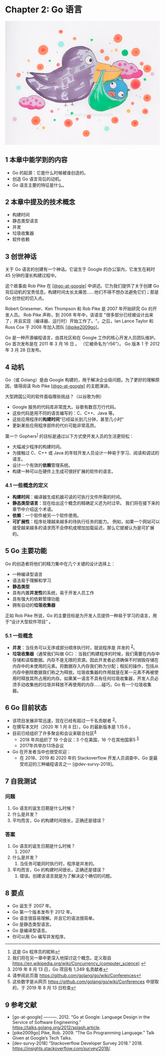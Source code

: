 # Chapter 2: Go 语言

![](imgs/2-the-go-language.49d63fe2.jpg)

## 1 本章中能学到的内容

- Go 的起源：它是什么时候被谁创造的。
- 创造 Go 语言背后的动机。
- Go 语言主要的特征是什么。

## 2 本章中提及的技术概念

- 构建时间
- 静态类型语言
- 并发
- 垃圾收集器
- 软件依赖

## 3 创世神话

关于 Go 语言的创建有一个神话。它诞生于 Google 的办公室内，它发生在耗时 45 分钟的漫长构建过程中。


这个故事由 Rob Pike 在 [[@go-at-google]](#go-at-google) 中讲述。它为我们提供了关于创建 Go 背后动机的宝贵信息。构建时间太长太痛苦……他们不得不想办法避免它们；那是 Go 创世纪的切入点。

Robert Griesemer、Ken Thompson 和 Rob Pike 是 2007 年开始研究 Go 的开发人员。 Rob Pike 声称，到 2008 年年中，该语言 "很多部分已经被设计出来了，并且实现（编译器、运行时）开始工作了。"。之后，Ian Lance Taylor 和 Russ Cox 于 2008 年加入团队 [[@pike2009go]](#pike2009go)。

Go 是一种开源编程语言，由其社区和在 Google 工作的核心开发人员团队维护。 Go 首次发布是在 2011 年 3 月 16 日 。 （它被命名为“r56”）。 Go 版本 1 于 2012 年 3 月 28 日发布。

## 4 动机

Go（或 Golang）是由 Google 构建的，用于解决企业级问题。为了更好的理解原因，值得阅读 Rob Pike [[@go-at-google]](#go-at-google) 的主题演讲。

大型跨国公司的软件面临哪些挑战？（以谷歌为例）
- Google 服务的代码库非常庞大。谷歌有数百万行代码。
- 这些代码是用不同的语言编写的：C、C++、Java 等。
- 这些应用程序的**构建时间**“已经延长到几分钟，甚至几小时”
- 更新某些应用程序部件的代价可能非常高昂。

第一个 <span id="4.1"> Gophers</span><sup>[1](#1)</sup> 的目标是通过以下方式使开发人员的生活更轻松：
- 大幅减少程序的构建时间。
- 为接触过 C、C++ 或 Java 的年轻开发人员设计一种易于学习、阅读和调试的语言。
- 设计一个有效的**依赖**管理系统。
- 构建一种可以在硬件上生成可很好扩展的软件的语言。 

### 4.1 一些概念的定义

- **构建时间**：编译器生成机器可读的可执行文件所需的时间。
- **静态类型语言**：现在给出这个概念的精确定义还为时过早。 我们将在接下来的章节中介绍这个术语。
- **依赖**：一个软件被另一个软件使用。
- **可扩展性**：程序处理越来越多的待执行任务的能力。 例如，如果一个网站可以接受越来越多的请求而不会停机或增加加载延迟，那么它就被认为是可扩展的。 

## 5 Go 主要功能

Go 的创造者将他们的精力集中在几个关键的设计选择上：
- 一种编译型语言
- 语法易于理解和学习
- **静态类型**
- 具有内置**并发性**的系统，易于开发人员工作
- 具有强大的依赖管理功能
- 拥有自动的**垃圾收集器**
  
正如 Rob Pike 所说，Go 的主要目标是为开发人员提供一种易于学习的语言，用于“设计大型软件项目” 。

### 5.1 一些概念

- **并发**：当任务可以无序或部分顺序执行时，就说程序是 <span id="5.1">并发的</span> <sup>[2](#2)</sup>。
- **垃圾收集器**（通常我们叫做 GC）：当我们构建程序的时候，我们需要在内存中存储和读取数据。内存不是无限的资源。因此开发者必须确保不时销毁存储在内存中的未使用的元素。将数据存入内存我们称为分配；相反的操作，包括从内存中删除数据我们称之为释放。垃圾收集器的作用就是在某一元素不再被使用时释放其所占用的内存。如果某一语言不具有任何垃圾收集器，开发人员必须手动收集他的垃圾并释放不再使用的内存......碰巧，Go 有一个垃圾收集器。

## 6 Go 目前状态

- 该项目发展非常迅速，现在已经有超过一千名贡献者 <sup><span id="6.1">[3](#3)</span></sup>。
- 在撰写本文时（2020 年 1 月 8 日），Go 的最新版本是 1.15.6 。
- 目前已经组织了许多聚会和会议来联合社区<sup><span id="6.2">[4](#4)</span></sup>
    - 2018 年共组织了 19 个会议：3 个在美国，16 个在其他国家5 <sup><span id="6.3">[5](#5)</span></sup>
    - 2017年共举办13场会议 
- Go 在开发者当中也很受欢迎：
    - 在 2018、2019 和 2020 年的 Stackoverflow 开发人员调查中，Go 是最受欢迎的三种编程语言之一 [@dev-survy-2018]。 

## 7 自我测试

### 问题

1. Go 语言的诞生日期是什么时候？
2. 什么是并发？
3. 平均而言，Go 的构建时间很长，正确还是错误？

### 答案

1. Go 语言的诞生日期是什么时候？
   1. 2007
2. 什么是并发？
   1. 当任务可能同时执行时，程序是并发的。
3. 平均而言，Go 的构建时间很长，正确还是错误？
   1. 错误。创建该语言就是为了解决这个确切的问题。

## 8 要点

- Go 诞生于 2007 年。
- Go 第一个版本发布于 2012 年。
- Go 语言很容易理解。并且它的语法很简单。
- Go 是静态类型语言。
- Go 是编译型语言。
- 你可以用 Go 编写并发程序。

---

1. 这是 Go 程序员的昵称<span id="1" >[↩](#4.1)</span>
2. 我们将在另一章中更深入地探讨这个概念。定义取自 https://en.wikipedia.org/wiki/Concurrency_(computer_science)︎ <span id="2">[↩](#5.1)</span>
3. 2019 年 8 月 13 日，Go 项目有 1,349 名贡献者<span id="3" >[↩](#6.1)</span>
4. 请参阅此页面 https://github.com/golang/go/wiki/Conferences<span id="4">[↩](#6.2)</span>
5. 这些数字是从网页 https://github.com/golang/go/wiki/Conferences 中提取的，于 2019 年 8 月 13 日检查<span id="5">[↩︎](#6.3)</span>


## 9 参考文献

- [<span id="go-at-google">go-at-google</span>] ———. 2012. “Go at Google: Language Design in the Service of Software Engineering.” https://talks.golang.org/2012/splash.article.
- [<span id="pike2009go">pike2009go</span>] Pike, Rob. 2009. “The Go Programming Language.” Talk Given at Google’s Tech Talks.
- [dev-survy-2018] “Stackoverflow Developer Survey 2018.” 2018. https://insights.stackoverflow.com/survey/2018/.